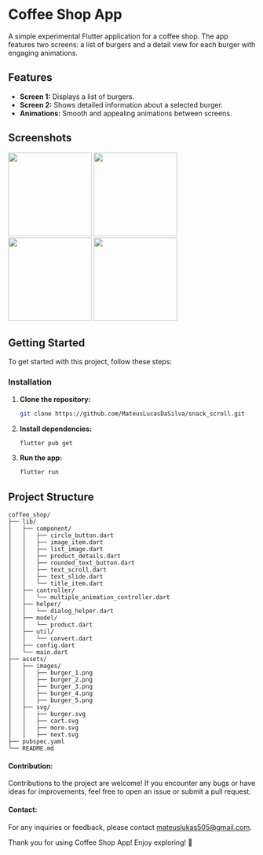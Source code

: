 # Coffee Shop App

A simple experimental Flutter application for a coffee shop. The app features two screens: a list of burgers and a detail view for each burger with engaging animations.

## Features

- **Screen 1:** Displays a list of burgers.
- **Screen 2:** Shows detailed information about a selected burger.
- **Animations:** Smooth and appealing animations between screens.

## Screenshots

<img src="screenshots/preview.gif" width="170" />     <img src="screenshots/screenshot_001.png" width="170" />     <img src="screenshots/screenshot_002.png" width="170" />     <img src="screenshots/screenshot_004.png" width="170" />


## Getting Started

To get started with this project, follow these steps:


### Installation

1. **Clone the repository:**

    ```bash
    git clone https://github.com/MateusLucasDaSilva/snack_scroll.git
    ```

2. **Install dependencies:**

    ```bash
    flutter pub get
    ```

3. **Run the app:**

    ```bash
    flutter run
    ```

## Project Structure

```plaintext
coffee_shop/
├── lib/
│   ├── component/
│   │   ├── circle_button.dart
│   │   ├── image_item.dart
│   │   ├── list_image.dart
│   │   ├── product_details.dart
│   │   ├── rounded_text_button.dart
│   │   ├── text_scroll.dart
│   │   ├── text_slide.dart
│   │   └── title_item.dart
│   ├── controller/
│   │   └── multiple_animation_controller.dart
│   ├── helper/
│   │   └── dialog_helper.dart
│   ├── model/
│   │   └── product.dart
│   ├── util/
│   │   └── convert.dart
│   ├── config.dart
│   └── main.dart
├── assets/
│   ├── images/
│   │   ├── burger_1.png
│   │   ├── burger_2.png
│   │   ├── burger_3.png
│   │   ├── burger_4.png
│   │   ├── burger_5.png
│   ├── svg/
│   │   ├── burger.svg
│   │   ├── cart.svg
│   │   ├── more.svg
│   │   ├── next.svg
├── pubspec.yaml
└── README.md
```

#### Contribution:
Contributions to the project are welcome! If you encounter any bugs or have ideas for improvements, feel free to open an issue or submit a pull request.


#### Contact:
For any inquiries or feedback, please contact [mateuslukas505@gmail.com](mailto:mateuslukas505@gmail.com).

Thank you for using Coffee Shop App! Enjoy exploring! 🚀
